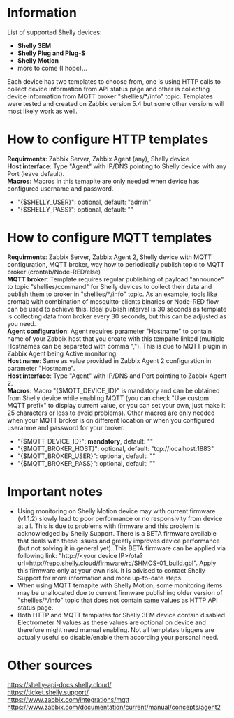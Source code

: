 # Information

List of supported Shelly devices:
- **Shelly 3EM**
- **Shelly Plug and Plug-S**
- **Shelly Motion**
- more to come (I hope)...

Each device has two templates to choose from, one is using HTTP calls to collect device information from API status page and other is collecting device information from MQTT broker "shellies/*/info" topic. Templates were tested and created on Zabbix version 5.4 but some other versions will most likely work as well.

# How to configure HTTP templates

**Requirments**: Zabbix Server, Zabbix Agent (any), Shelly device  
**Host interface**: Type "Agent" with IP/DNS pointing to Shelly device with any Port (leave default).  
**Macros**: Macros in this temaplte are only needed when device has configured username and password.
- "{$SHELLY_USER}": optional, default: "admin"
- "{$SHELLY_PASS}": optional, default: ""

# How to configure MQTT templates

**Requirments**: Zabbix Server, Zabbix Agent 2, Shelly device with MQTT configuration, MQTT broker, way how to periodically publish topic to MQTT broker (crontab/Node-RED/else)  
**MQTT broker**: Template requires regular publishing of payload "announce" to topic "shellies/command" for Shelly devices to collect their data and publish them to broker in "shellies/*/info" topic. As an example, tools like crontab with combination of mosquitto-clients binaries or Node-RED flow can be used to achieve this. Ideal publish interval is 30 seconds as template is collecting data from broker every 30 seconds, but this can be adjusted as you need.  
**Agent configuration**: Agent requires parameter "Hostname" to contain name of your Zabbix host that you create with this tempalte linked (multiple Hostnames can be separated with comma ","). This is due to MQTT plugin in Zabbix Agent being Active monitoring.  
**Host name**: Same as value provided in Zabbix Agent 2 configuration in parameter "Hostname".  
**Host interface**: Type "Agent" with IP/DNS and Port pointing to Zabbix Agent 2.  
**Macros**: Macro "{$MQTT_DEVICE_ID}" is mandatory and can be obtained from Shelly device while enabling MQTT (you can check "Use custom MQTT prefix" to display current value, or you can set your own, just make it 25 characters or less to avoid problems). Other macros are only needed when your MQTT broker is on different location or when you configured useranme and password for your broker.
- "{$MQTT_DEVICE_ID}": **mandatory**, default: ""
- "{$MQTT_BROKER_HOST}": optional, default: "tcp://localhost:1883"
- "{$MQTT_BROKER_USER}": optional, default: ""
- "{$MQTT_BROKER_PASS}": optional, default: ""

# Important notes

- Using monitoring on Shelly Motion device may with current firmware (v1.1.2) slowly lead to poor performance or no responsivity from device at all. This is due to problems with firmware and this problem is acknowledged by Shelly Support. There is a BETA firmware available that deals with these issues and greatly improves device performance (but not solving it in general yet). This BETA firmware can be applied via following link: "http://\<your device IP\>/ota?url=http://repo.shelly.cloud/firmware/rc/SHMOS-01_build.gbl". Apply this firmware only at your own risk. It is advised to contact Shelly Support for more information and more up-to-date steps.
- When using MQTT temaplte with Shelly Motion, some monitoring items may be unallocated due to current firmware publishing older version of "shellies/*/info" topic that does not contain same values as HTTP API status page.
- Both HTTP and MQTT templates for Shelly 3EM device contain disabled Electrometer N values as these values are optional on device and therefore might need manual enabling.
  Not all templates triggers are actually useful so disable/enable them according your personal need.

# Other sources

https://shelly-api-docs.shelly.cloud/  
https://ticket.shelly.support/  
https://www.zabbix.com/integrations/mqtt  
https://www.zabbix.com/documentation/current/manual/concepts/agent2  
